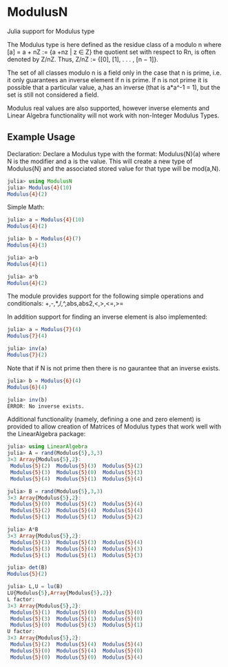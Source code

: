 # ModulusN
Julia support for Modulus type

The Modulus type is here defined as the residue class of a modulo n where [a] = a + nZ := {a +nz | z ∈ Z} the quotient set with respect to Rn, is often denoted by Z/nZ.  Thus, Z/nZ := {[0], [1], . . . , [n − 1]}.

The set of all classes modulo n is a field only in the case that n is prime, i.e. it only guarantees an inverse element if n is prime.  If n is not prime it is possible that a particular value, a,has an inverse (that is a*a^-1 = 1), but the set is still not considered a field.

Modulus real values are also supported, however inverse elements and Linear Algebra functionality will not work with non-Integer Modulus Types.

## Example Usage
Declaration:
Declare a Modulus type with the format: Modulus{N}(a) where N is the modifier and a is the value.  This will create a new type of Modulus{N} and the associated stored value for that type will be mod(a,N).
```julia
julia> using ModulusN
julia> Modulus{4}(10)
Modulus{4}(2)
```

Simple Math:
```julia
julia> a = Modulus{4}(10)
Modulus{4}(2)

julia> b = Modulus{4}(7)
Modulus{4}(3)

julia> a+b
Modulus{4}(1)

julia> a*b
Modulus{4}(2)
```

The module provides support for the following simple operations and conditionals: +,-,*,/,^,abs,abs2,<,>,<=,>=

In addition support for finding an inverse element is also implemented:
```julia
julia> a = Modulus{7}(4)
Modulus{7}(4)

julia> inv(a)
Modulus{7}(2)
```

Note that if N is not prime then there is no gaurantee that an inverse exists.
```julia
julia> b = Modulus{6}(4)
Modulus{6}(4)

julia> inv(b)
ERROR: No inverse exists.
```

Additional functionality (namely, defining a one and zero element) is provided to allow creation of Matrices of Modulus types that work well with the LinearAlgebra package:
```julia
julia> using LinearAlgebra
julia> A = rand(Modulus{5},3,3)
3×3 Array{Modulus{5},2}:
 Modulus{5}(2)  Modulus{5}(3)  Modulus{5}(2)
 Modulus{5}(3)  Modulus{5}(0)  Modulus{5}(3)
 Modulus{5}(4)  Modulus{5}(1)  Modulus{5}(4)

julia> B = rand(Modulus{5},3,3)
3×3 Array{Modulus{5},2}:
 Modulus{5}(0)  Modulus{5}(2)  Modulus{5}(4)
 Modulus{5}(2)  Modulus{5}(4)  Modulus{5}(4)
 Modulus{5}(1)  Modulus{5}(1)  Modulus{5}(2)

julia> A*B
3×3 Array{Modulus{5},2}:
 Modulus{5}(3)  Modulus{5}(3)  Modulus{5}(4)
 Modulus{5}(3)  Modulus{5}(4)  Modulus{5}(3)
 Modulus{5}(1)  Modulus{5}(1)  Modulus{5}(3)

julia> det(B)
Modulus{5}(2)

julia> L,U = lu(B)
LU{Modulus{5},Array{Modulus{5},2}}
L factor:
3×3 Array{Modulus{5},2}:
 Modulus{5}(1)  Modulus{5}(0)  Modulus{5}(0)
 Modulus{5}(3)  Modulus{5}(1)  Modulus{5}(0)
 Modulus{5}(0)  Modulus{5}(3)  Modulus{5}(1)
U factor:
3×3 Array{Modulus{5},2}:
 Modulus{5}(2)  Modulus{5}(4)  Modulus{5}(4)
 Modulus{5}(0)  Modulus{5}(4)  Modulus{5}(0)
 Modulus{5}(0)  Modulus{5}(0)  Modulus{5}(4)
 ```
